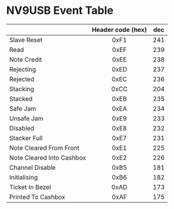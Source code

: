 # NV9USB Event Table


| |Header code (hex)|dec|
|---|:---:|:---:|
| Slave Reset | 0xF1 | 241 |
| Read | 0xEF | 239 |
| Note Credit | 0xEE | 238 |
| Rejecting | 0xED | 237 |
| Rejected | 0xEC | 236 |
| Stacking | 0xCC | 204 |
| Stacked | 0xEB | 235 |
| Safe Jam | 0xEA | 234 |
| Unsafe Jam | 0xE9 | 233 |
| Disabled | 0xE8 | 232 |
| Stacker Full | 0xE7 | 231 |
| Note Cleared From Front | 0xE1 | 225 |
| Note Cleared Into Cashbox | 0xE2 | 226 |
| Channel Disable | 0xB5 | 181 |
| Initialising | 0xB6 | 182 |
| Ticket In Bezel | 0xAD | 173 |
| Printed To Cashbox | 0xAF | 175 |
